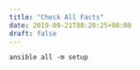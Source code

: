 ```yaml
---
title: "Check All Facts"
date: 2019-09-21T00:20:25+08:00
draft: false
---
```


```
ansible all -m setup
```
